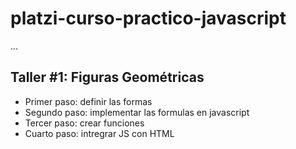# platzi-curso-practico-javascript

...

## Taller #1: Figuras Geométricas

- Primer paso: definir las formas
- Segundo paso: implementar las formulas en javascript
- Tercer paso: crear funciones
- Cuarto paso: intregrar JS con HTML
